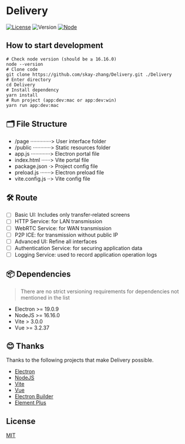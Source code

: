 # Delivery

[![License](https://img.shields.io/badge/license-MIT-brightgreen.svg)](LICENSE)
![Version](https://img.shields.io/badge/dev-0.0.1-red.svg)
[![Node](https://img.shields.io/badge/node-%E2%89%A516.16.0-blue.svg)](https://nodejs.org/)

## How to start development

```shell
# Check node version (should be ≥ 16.16.0)
node --version
# Clone code
git clone https://github.com/skay-zhang/Delivery.git ./Delivery
# Enter directory
cd Delivery
# Install dependency
yarn install
# Run project (app:dev:mac or app:dev:win)
yarn run app:dev:mac
```

## 🗂 File Structure

* /page ··············> User interface folder
* /public ············> Static resources folder
* app.js ·············> Electron portal file
* index.html ······> Vite portal file
* package.json ·> Project config file
* preload.js ·······> Electron preload file
* vite.config.js ··> Vite config file

## 🛠 Route

* [ ] Basic UI: Includes only transfer-related screens
* [ ] HTTP Service: for LAN transmission
* [ ] WebRTC Service: for WAN transmission
* [ ] P2P ICE: for transmission without public IP
* [ ] Advanced UI: Refine all interfaces
* [ ] Authentication Service: for securing application data
* [ ] Logging Service: used to record application operation logs

## 📦 Dependencies

> There are no strict versioning requirements for dependencies not mentioned in the list

* Electron >= 19.0.9
* NodeJS >= 16.16.0
* Vite > 3.0.0
* Vue >= 3.2.37

## 😊 Thanks
Thanks to the following projects that make Delivery possible.

* [Electron](https://github.com/electron/electron)
* [NodeJS](https://github.com/nodejs/node)
* [Vite](https://github.com/vitejs/vite)
* [Vue](https://github.com/vuejs/vue)
* [Electron Builder](https://github.com/electron-userland/electron-builder)
* [Element Plus](https://github.com/element-plus/element-plus)

## License

[MIT](LICENSE)